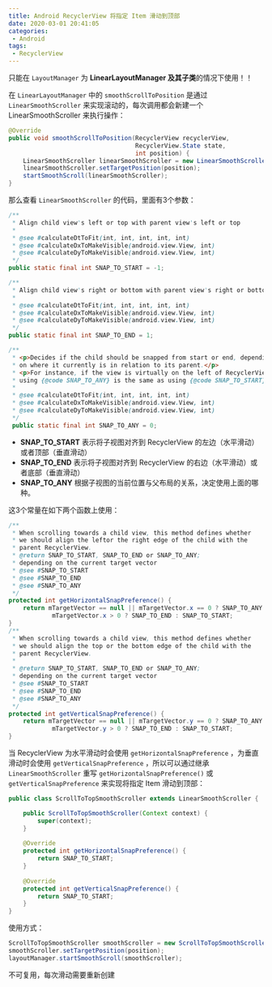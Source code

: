 ```yaml
---
title: Android RecyclerView 将指定 Item 滑动到顶部
date: 2020-03-01 20:41:05
categories:
 - Android
tags: 
 - RecyclerView
---
```


只能在 `LayoutManager` 为 **LinearLayoutManager 及其子类**的情况下使用！！

<!-- more -->

在 `LinearLayoutManager` 中的 `smoothScrollToPosition` 是通过 `LinearSmoothScroller` 来实现滚动的，每次调用都会新建一个 LinearSmoothScroller 来执行操作：

```java
@Override
public void smoothScrollToPosition(RecyclerView recyclerView,
                                   RecyclerView.State state,
                                   int position) {
    LinearSmoothScroller linearSmoothScroller = new LinearSmoothScroller(recyclerView.getContext());
    linearSmoothScroller.setTargetPosition(position);
    startSmoothScroll(linearSmoothScroller);
}
```

那么查看 `LinearSmoothScroller` 的代码，里面有3个参数：

```java
/**
 * Align child view's left or top with parent view's left or top
 *
 * @see #calculateDtToFit(int, int, int, int, int)
 * @see #calculateDxToMakeVisible(android.view.View, int)
 * @see #calculateDyToMakeVisible(android.view.View, int)
 */
public static final int SNAP_TO_START = -1;

/**
 * Align child view's right or bottom with parent view's right or bottom
 *
 * @see #calculateDtToFit(int, int, int, int, int)
 * @see #calculateDxToMakeVisible(android.view.View, int)
 * @see #calculateDyToMakeVisible(android.view.View, int)
 */
public static final int SNAP_TO_END = 1;

/**
 * <p>Decides if the child should be snapped from start or end, depending
 * on where it currently is in relation to its parent.</p>
 * <p>For instance, if the view is virtually on the left of RecyclerView,
 * using {@code SNAP_TO_ANY} is the same as using {@code SNAP_TO_START}</p>
 *
 * @see #calculateDtToFit(int, int, int, int, int)
 * @see #calculateDxToMakeVisible(android.view.View, int)
 * @see #calculateDyToMakeVisible(android.view.View, int)
 */
 public static final int SNAP_TO_ANY = 0;
```
* **SNAP_TO_START** 表示将子视图对齐到 RecyclerView 的左边（水平滑动）或者顶部（垂直滑动）
* **SNAP_TO_END** 表示将子视图对齐到 RecyclerView 的右边（水平滑动）或者底部（垂直滑动）
* **SNAP_TO_ANY** 根据子视图的当前位置与父布局的关系，决定使用上面的哪种。


这3个常量在如下两个函数上使用：

```java
/**
 * When scrolling towards a child view, this method defines whether
 * we should align the leftor the right edge of the child with the 
 * parent RecyclerView.
 * @return SNAP_TO_START, SNAP_TO_END or SNAP_TO_ANY;
 * depending on the current target vector
 * @see #SNAP_TO_START
 * @see #SNAP_TO_END
 * @see #SNAP_TO_ANY
 */
protected int getHorizontalSnapPreference() {
    return mTargetVector == null || mTargetVector.x == 0 ? SNAP_TO_ANY :
            mTargetVector.x > 0 ? SNAP_TO_END : SNAP_TO_START;
}
/**
 * When scrolling towards a child view, this method defines whether
 * we should align the top or the bottom edge of the child with the
 * parent RecyclerView.
 * 
 * @return SNAP_TO_START, SNAP_TO_END or SNAP_TO_ANY;
 * depending on the current target vector
 * @see #SNAP_TO_START
 * @see #SNAP_TO_END
 * @see #SNAP_TO_ANY
 */
protected int getVerticalSnapPreference() {
    return mTargetVector == null || mTargetVector.y == 0 ? SNAP_TO_ANY :
            mTargetVector.y > 0 ? SNAP_TO_END : SNAP_TO_START;
}
```

当 RecyclerView 为水平滑动时会使用 `getHorizontalSnapPreference` ，为垂直滑动时会使用 `getVerticalSnapPreference` ，所以可以通过继承 `LinearSmoothScroller` 重写 `getHorizontalSnapPreference()` 或 `getVerticalSnapPreference` 来实现将指定 Item 滑动到顶部：

```java
public class ScrollToTopSmoothScroller extends LinearSmoothScroller {

    public ScrollToTopSmoothScroller(Context context) {
        super(context);
    }
    
    @Override
    protected int getHorizontalSnapPreference() {
        return SNAP_TO_START;
    }
    
    @Override
    protected int getVerticalSnapPreference() {
        return SNAP_TO_START;
    }
}
```

使用方式：

```java
ScrollToTopSmoothScroller smoothScroller = new ScrollToTopSmoothScroller(context);
smoothScroller.setTargetPosition(position);
layoutManager.startSmoothScroll(smoothScroller);
```

不可复用，每次滑动需要重新创建





